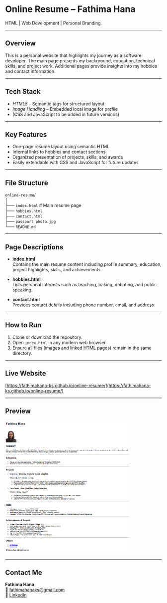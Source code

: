 # Online Resume – Fathima Hana

HTML | Web Development | Personal Branding

---

## Overview

This is a personal website that highlights my journey as a software developer. The main page presents my background, education, technical skills, and project work. Additional pages provide insights into my hobbies and contact information.

---

## Tech Stack

- *HTML5* – Semantic tags for structured layout
- *Image Handling* – Embedded local image for profile
- (CSS and JavaScript to be added in future versions)

---

## Key Features

- One-page resume layout using semantic HTML
- Internal links to hobbies and contact sections
- Organized presentation of projects, skills, and awards
- Easily extendable with CSS and JavaScript for future updates

---

## File Structure
`online-resume`/<br>
│<br>
├── `index.html` # Main resume page<br>
├── `hobbies.html` <br>
├── `contact.html` <br>
├── `passport photo.jpg` <br>
└── `README.md` <br>


---

## Page Descriptions

- **index.html**  
  Contains the main resume content including profile summary, education, project highlights, skills, and achievements.

- **hobbies.html**  
  Lists personal interests such as teaching, baking, debating, and public speaking.

- **contact.html**  
  Provides contact details including phone number, email, and address.

---

## How to Run

1. Clone or download the repository.
2. Open `index.html` in any modern web browser.
3. Ensure all files (images and linked HTML pages) remain in the same directory.

---

## Live Website

[https://fathimahana-ks.github.io/online-resume/](https://fathimahana-ks.github.io/online-resume/)

---

##  Preview

<img src="./preview.png" alt="Screenshot of resume" width="400"/>

---

## Contact Me

**Fathima Hana**  
📧 [fathimahanaks@gmail.com](mailto:fathimahanaks@gmail.com)  
🔗 [LinkedIn](https://www.linkedin.com/in/fathimahana/)



